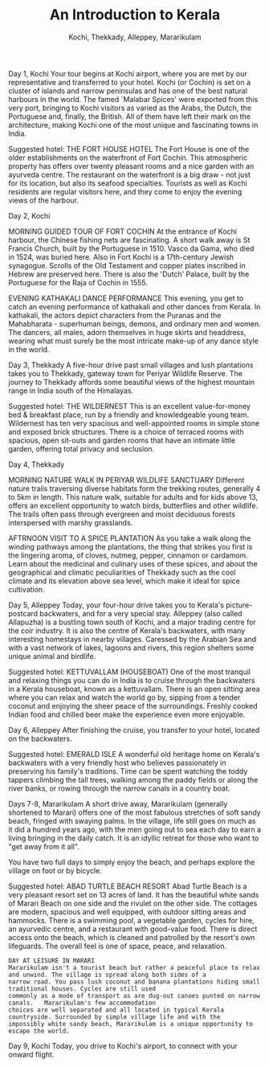 ﻿---
title: An Introduction to Kerala
subtitle: Kochi, Thekkady, Alleppey, Mararikulam
subscription: "Strewn with rivers, lagoons and meandering backwaters, covered in coconut groves and flanked by sunny, palm-fringed beaches, Kerala is a slice of paradise. Explore fishing villages where colourful boats stand in the harbour against a backdrop of Chinese fishing nets, unwind aboard your private traditional kettuvallam houseboat as you sail through the uniquely quiet backwaters, and discover a world of exotic spices."
highlights: [
"Exploring charming Fort Kochi, with its Portuguese, Dutch and British influences",
"Heady spices in Thekkady",
"Spending the night on a houseboat on calm backwaters",
"Staying and eating with a family in their traditional home",
"Lazing on a beautiful beach at Mararikulam" ]
weigth: 601
translationKey: an-introduction-to-kerala
---
	
Day 1, Kochi
Your tour begins at Kochi airport, where you are met by our representative and transferred to your hotel. Kochi (or Cochin) is set on a cluster of islands and narrow peninsulas and has one of the best natural harbours in the world. The famed `Malabar Spices' were exported from this very port, bringing to Kochi visitors as varied as the Arabs, the Dutch, the Portuguese and, finally, the British. All of them have left their mark on the architecture, making Kochi one of the most unique and fascinating towns in India.

Suggested hotel: THE FORT HOUSE HOTEL
The Fort House is one of the older establishments on the waterfront of Fort Cochin. This atmospheric property has offers over twenty pleasant rooms and a nice garden with an ayurveda centre. The restaurant on the waterfront is a big draw - not just for its location, but also its seafood specialties. Tourists as well as Kochi residents are regular visitors here, and they come to enjoy the evening views of the harbour.


	
Day 2, Kochi

MORNING GUIDED TOUR OF FORT COCHIN
At the entrance of Kochi harbour, the Chinese fishing nets are fascinating. A short walk away is St Francis Church, built by the Portuguese in 1510. Vasco da Gama, who died in 1524, was buried here. Also in Fort Kochi is a 17th-century Jewish synagogue. Scrolls of the Old Testament and copper plates inscribed in Hebrew are preserved here. There is also the 'Dutch' Palace, built by the Portuguese for the Raja of Cochin in 1555.


EVENING KATHAKALI DANCE PERFORMANCE
This evening, you get to catch an evening performance of kathakali and other dances from Kerala. In kathakali, the actors depict characters from the Puranas and the Mahabharata - superhuman beings, demons, and ordinary men and women. The dancers, all males, adorn themselves in huge skirts and headdress, wearing what must surely be the most intricate make-up of any dance style in the world.



Day 3, Thekkady
A five-hour drive past small villages and lush plantations takes you to Thekkady, gateway town for Periyar Wildlife Reserve. The journey to Thekkady affords some beautiful views of the highest mountain range in India south of the Himalayas.

Suggested hotel: THE WILDERNEST
This is an excellent value-for-money bed & breakfast place, run by a friendly and knowledgeable young team. Wildernest has ten very spacious and well-appointed rooms in simple stone and exposed brick structures. There is a choice of terraced rooms with spacious, open sit-outs and garden rooms that have an intimate little garden, offering total privacy and seclusion.



Day 4, Thekkady

MORNING NATURE WALK IN PERIYAR WILDLIFE SANCTUARY
Different nature trails traversing diverse habitats form the trekking routes, generally 4 to 5km in length. This nature walk, suitable for adults and for kids above 13, offers an excellent opportunity to watch birds, butterflies and other wildlife. The trails often pass through evergreen and moist deciduous forests interspersed with marshy grasslands.   

AFTRNOON VISIT TO A SPICE PLANTATION
As you take a walk along the winding pathways among the plantations, the thing that strikes you first is the lingering aroma, of cloves, nutmeg, pepper, cinnamon or cardamom. Learn about the medicinal and culinary uses of these spices, and about the geographical and climatic peculiarities of Thekkady such as the cool climate and its elevation above sea level, which make it ideal for spice cultivation.



Day 5, Alleppey
Today, your four-hour drive takes you to Kerala's picture-postcard backwaters, and for a very special stay. Alleppey (also called Allapuzha) is a bustling town south of Kochi, and a major trading centre for the coir industry. It is also the centre of Kerala's backwaters, with many interesting homestays in nearby villages. Caressed by the Arabian Sea and with a vast network of lakes, lagoons and rivers, this region shelters some unique animal and birdlife.

Suggested hotel: KETTUVALLAM (HOUSEBOAT)
One of the most tranquil and relaxing things you can do in India is to cruise through the backwaters in a Kerala houseboat, known as a kettuvallam. There is an open sitting area where you can relax and watch the world go by, sipping from a tender coconut and enjoying the sheer peace of the surroundings. Freshly cooked Indian food and chilled beer make the experience even more enjoyable.



Day 6, Alleppey
After finishing the cruise, you transfer to your hotel, located on the backwaters.

Suggested hotel: EMERALD ISLE
A wonderful old heritage home on Kerala's backwaters with a very friendly host who believes passionately in preserving his family's traditions. Time can be spent watching the toddy tappers climbing the tall trees, walking among the paddy fields or along the river banks, or rowing through the narrow canals in a country boat.



Days 7-8, Mararikulam
A short drive away, Mararikulam (generally shortened to Marari) offers one of the most fabulous 
stretches of soft sandy beach, fringed with swaying palms. In the village, life still goes on much as it did a hundred years ago, with the men going out to sea each day to earn a living bringing in the daily catch. It is an idyllic retreat for those who want to "get away from it all".

You have two full days to simply enjoy the beach, and perhaps explore the village on foot or by bicycle.
	
Suggested hotel: ABAD TURTLE BEACH RESORT
Abad Turtle Beach is a very pleasant resort set on 13 acres of land. It has the beautiful white sands of Marari Beach on one side and the rivulet on the other side. The cottages are modern, spacious and well equipped, with outdoor sitting areas and hammocks. There is a swimming pool, a vegetable garden, cycles for hire, an ayurvedic centre, and a restaurant with good-value food. There is direct access onto the beach, which is cleaned and patrolled by the resort's own lifeguards. The overall feel is one of space, peace, and relaxation.

	DAY AT LEISURE IN MARARI
	Mararikulam isn't a tourist beach but rather a peaceful place to relax and unwind. The village is spread along both sides of a 
	narrow road. You pass lush coconut and banana plantations hiding small traditional houses. Cycles are still used 
	commonly as a mode of transport as are dug-out canoes punted on narrow canals.   Mararikulam's few accommodation 
	choices are well separated and all located in typical Kerala countryside. Surrounded by simple village life and with the 
	impossibly white sandy beach, Mararikulam is a unique opportunity to escape the world.
	


Day 9, Kochi
Today, you drive to Kochi's airport, to connect with your onward flight.
